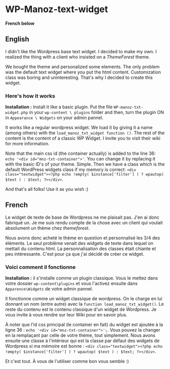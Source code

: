WP-Manoz-text-widget
====================

**French below**

English
-------

I didn't like the Wordpress base text widget. I decided to make my own.
I realized the thing with a client who insisted on a *ThemeForest* theme.

We bought the theme and personalized some elements. The only problem was the default text widget where you put the html content. Customization class was boring and uninteresting. That's why I decided to create this widget.

### Here's how it works

**Installation :** Install it like a basic plugin. Put the file `WP-manoz-txt-widget.php` in your `wp-content \ plugins` folder and then, turn the plugin ON in `Appearance \ Widgets` on your admin pannel.

It works like a regular wordpress widget. We load it by giving it a name (among others) with the `load_manoz_txt_widget function ()`.
The rest of the content is the content of a classic WP Widget. I invite you to visit their wiki for more information.

Note that the main css id (the container actually) is added to the line 36: `echo '<div id="mnz-txt-container">'`. You can change it by replacing it with the basic ID's of your theme. Simple.
Then we have a class which is the default WordPress widgets class if my memory is correct: `<div class="textwidget"><?php echo !empty( $instance['filter'] ) ? wpautop( $text ) : $text; ?></div>`.

And that's all folks! Use it as you wish :)

French
------

Le widget de texte de base de Wordpress ne me plaisait pas. J'en ai donc fabriqué un.
Je me suis rendu compte de la chose avec un client qui voulait absolument un thème chez *themeforest*.

Nous avons donc acheté le thème en question et personnalisé les 3/4 des éléments. Le seul problème venait des widgets de texte dans lequel on mettait du contenu html. La personnalisation des classes était chiante et peu intéressante. C'est pour ça que j'ai décidé de créer ce widget.

### Voici comment il fonctionne

**Installation :** il s'installe comme un plugin classique. Vous le mettez dans votre dossier `wp-content\plugins` et vous l'activez ensuite dans `Apparence\Widgets` de votre admin pannel.

Il fonctionne comme un widget classique de wordpress. On le charge en lui donnant un nom (entre autre) avec la `function load_manoz_txt_widget()`.
Le reste du contenu est le contenu classique d'un widget de Wordpress. Je vous invite à vous rendre sur leur Wiki pour en savoir plus.

À noter que l'id css principal (le container en fait) du widget est ajoutée à la ligne 36 : `echo '<div id="mnz-txt-container">';`. Vous pouvez la changer en la remplaçant par celle de votre thème, tout simplement.
Nous avons ensuite une classe à l'intérieur qui est la classe par défaut des widgets de Wordpress si ma mémoire est bonne : `<div class="textwidget"><?php echo !empty( $instance['filter'] ) ? wpautop( $text ) : $text; ?></div>`.

Et c'est tout. À vous de l'utiliser comme bon vous semble :)
